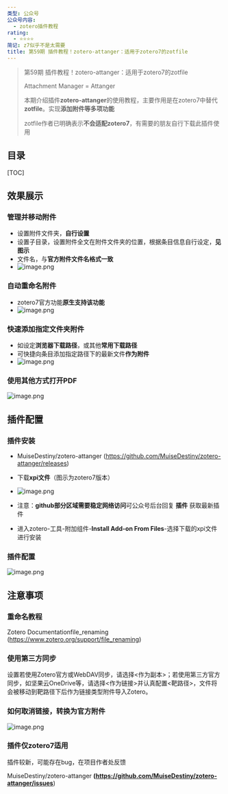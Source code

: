 ```yaml
---
类型: 公众号
公众号内容:
  - zotero插件教程
rating:
  - ⭐⭐⭐⭐
简记: z7似乎不是太需要
title: 第59期 插件教程！zotero-attanger：适用于zotero7的zotfile
---
```


> 第59期 插件教程！zotero-attanger：适用于zotero7的zotfile
> 
> Attachment Manager = Attanger
> 
> 本期介绍插件**zotero-attanger**的使用教程，主要作用是在zotero7中替代**zotfile**。实现**添加附件等多项功能**
> 
> zotfile作者已明确表示**不会适配zotero7**，有需要的朋友自行下载此插件使用

## 目录

[TOC]

## 效果展示

### 管理并移动附件

- 设置附件文件夹，**自行设置**
- 设置子目录，设置附件全文在附件文件夹的位置，根据条目信息自行设定，**见图示**
- 文件名，与**官方附件文件名格式一致**
- ![image.png](https://pic-go-42.oss-cn-guangzhou.aliyuncs.com/img/20240101140908.png)

### 自动重命名附件

- zotero7官方功能**原生支持该功能**
- ![image.png](https://pic-go-42.oss-cn-guangzhou.aliyuncs.com/img/20240101140330.png)

### 快速添加指定文件夹附件

- 如设定**浏览器下载路径**，或其他**常用下载路径**
- 可快捷向条目添加指定路径下的最新文件**作为附件**
- ![image.png](https://pic-go-42.oss-cn-guangzhou.aliyuncs.com/img/20240101141713.png)

### 使用其他方式打开PDF

![image.png](https://pic-go-42.oss-cn-guangzhou.aliyuncs.com/img/20240101141803.png)

## 插件配置

### 插件安装

- MuiseDestiny/zotero-attanger (https://github.com/MuiseDestiny/zotero-attanger/releases)
- 下载**xpi文件**（图示为zotero7版本）
- ![image.png](https://pic-go-42.oss-cn-guangzhou.aliyuncs.com/img/20240101142752.png)

- 注意：**github部分区域需要稳定网络访问**可公众号后台回复 **插件** 获取最新插件
- 进入zotero-工具-附加组件-**Install Add-on From Files**-选择下载的xpi文件进行安装

### 插件配置

![image.png](https://pic-go-42.oss-cn-guangzhou.aliyuncs.com/img/20240101142307.png)

## 注意事项

### 重命名教程

 Zotero Documentationfile_renaming (https://www.zotero.org/support/file_renaming)

### 使用第三方同步

设置若使用Zotero官方或WebDAV同步，请选择<作为副本>；若使用第三方官方同步，如坚果云OneDrive等，请选择<作为链接>并认真配置<靶路径>，文件将会被移动到靶路径下后作为链接类型附件导入Zotero。

### 如何取消链接，转换为官方附件

![image.png](https://pic-go-42.oss-cn-guangzhou.aliyuncs.com/img/20240101143220.png)

### 插件仅zotero7适用

插件较新，可能存在bug，在项目作者处反馈

MuiseDestiny/zotero-attanger **(https://github.com/MuiseDestiny/zotero-attanger/issues**)
